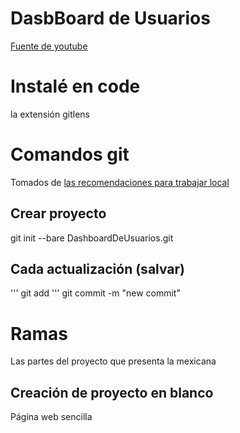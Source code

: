 # DasbBoard de Usuarios
[Fuente de youtube](https://youtu.be/kXt_55factU)

# Instalé en code
la extensión gitlens



# Comandos git
Tomados de [las recomendaciones para trabajar local](https://stackoverflow.com/a/55532599/694915)

## Crear proyecto
git init --bare DashboardDeUsuarios.git

## Cada actualización (salvar)
''' git add
''' git commit -m "new commit"


# Ramas
Las partes del proyecto que presenta la mexicana

## Creación de proyecto en blanco
Página web sencilla
